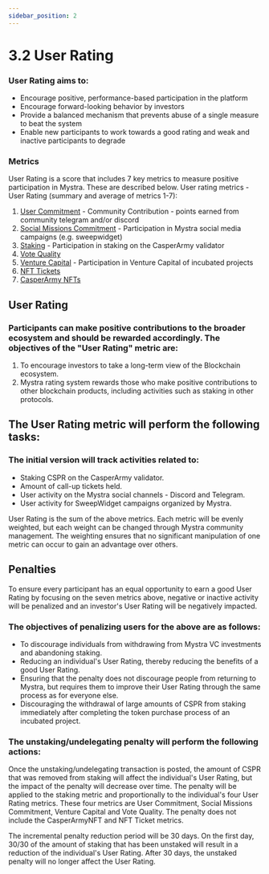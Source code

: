 ```yaml
---
sidebar_position: 2
---
```


# 3.2 User Rating

### User Rating aims to:
- Encourage positive, performance-based participation in the platform
- Encourage forward-looking behavior by investors
- Provide a balanced mechanism that prevents abuse of a single measure to beat the system
- Enable new participants to work towards a good rating and weak and inactive participants to degrade

### Metrics
 
User Rating is a score that includes 7 key metrics to measure positive participation in Mystra. These are described below.
User rating metrics - User Rating (summary and average of metrics 1-7):

1. <a href="https://docs.mystra.io/docs/point-system/3.3-User-Commitment">User Commitment</a> - Community Contribution - points earned from community telegram and/or discord
2. <a href="https://docs.mystra.io/docs/point-system/3.4-Social-Missions-Commitment">Social Missions Commitment</a> - Participation in Mystra social media campaigns (e.g. sweepwidget)
3. <a href="https://docs.mystra.io/docs/point-system/3.5-Staking">Staking</a> - Participation in staking on the CasperArmy validator
4. <a href="https://docs.mystra.io/docs/point-system/3.6-Vote-Quality">Vote Quality</a>
5. <a href="https://docs.mystra.io/docs/point-system/3.7-Venture-Capital">Venture Capital</a> - Participation in Venture Capital of incubated projects
6. <a href="https://docs.mystra.io/docs/point-system/3.8-Tickets">NFT Tickets</a>
7. <a href="https://docs.mystra.io/docs/point-system/3.9-CasperArmyNFT">CasperArmy NFTs</a>

## User Rating
 
### Participants can make positive contributions to the broader ecosystem and should be rewarded accordingly. The objectives of the "User Rating" metric are:

1. To encourage investors to take a long-term view of the Blockchain ecosystem.
2. Mystra rating system rewards those who make positive contributions to other blockchain products, including activities such as staking in other protocols.

## The User Rating metric will perform the following tasks:

### The initial version will track activities related to:

- Staking CSPR on the CasperArmy validator.
- Amount of call-up tickets held.
- User activity on the Mystra social channels - Discord and Telegram.
- User activity for SweepWidget campaigns organized by Mystra.

User Rating is the sum of the above metrics. Each metric will be evenly weighted, but each weight can be changed through Mystra community management. The weighting ensures that no significant manipulation of one metric can occur to gain an advantage over others.

## Penalties

To ensure every participant has an equal opportunity to earn a good User Rating by focusing on the seven metrics above, negative or inactive activity will be penalized and an investor's User Rating will be negatively impacted.

### The objectives of penalizing users for the above are as follows:

- To discourage individuals from withdrawing from Mystra VC investments and abandoning staking.
- Reducing an individual's User Rating, thereby reducing the benefits of a good User Rating.
- Ensuring that the penalty does not discourage people from returning to Mystra, but requires them to improve their User Rating through the same process as for everyone else.
- Discouraging the withdrawal of large amounts of CSPR from staking immediately after completing the token purchase process of an incubated project.

### The unstaking/undelegating penalty will perform the following actions:

Once the unstaking/undelegating transaction is posted, the amount of CSPR that was removed from staking will affect the individual's User Rating, but the impact of the penalty will decrease over time. The penalty will be applied to the staking metric and proportionally to the individual's four User Rating metrics. These four metrics are User Commitment, Social Missions Commitment, Venture Capital and Vote Quality. The penalty does not include the CasperArmyNFT and NFT Ticket metrics.

The incremental penalty reduction period will be 30 days. On the first day, 30/30 of the amount of staking that has been unstaked will result in a reduction of the individual's User Rating. After 30 days, the unstaked penalty will no longer affect the User Rating.
